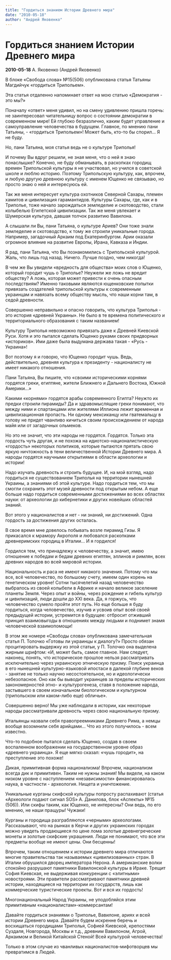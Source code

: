 ```yaml
---
title: "Гордиться знанием Истории Древнего мира"
date: "2010-05-18"
author: "Андрей Яковенко"
---
```


# Гордиться знанием Истории Древнего мира

**2010-05-18** А. Яковенко (Андрей Яковенко)

В блоке «Свобода слова» №15(506) опубликована статья Татьяны Магдийчук «гордиться Трипольем».

Эта статья отдаленно напоминает ответ на мою статью «Демократия - это мы?»

Поначалу «ответ» меня удивил, но на смену удивлению пришла горечь: не заинтересовал читательницу вопрос о состоянии демократии в современном мире! Ей глубоко безразлично, каким будет управление и самоуправление человечества в будущем. Главное, по мнению пани Татьяны, - «гордиться Трипольем»! Может быть, кто-то бы спорил... Я не буду.

Но, пани Татьяна, моя статья ведь не о культуре Триполья!

И почему Вы вдруг решили, не зная меня, что о ней я знаю понаслышке? Конечно, не буду обманывать, в раскопках городищ времен Трипольской культуры я не участвовал, но учился в советской школе и люблю историю. Поэтому Трипольскую культуру, как, впрочем, и любую другую древнюю культуру с именем Ющенко не связываю, но просто знаю о ней и интересуюсь ей.

Так же меня интересует культура охотников Северной Сахары, племен хамитов и цивилизация гарамантидов. Культуры Сахары, где, как и в Триполье, тоже начало зарождаться земледелие и скотоводство, стали колыбелью Египетской цивилизации. Так же меня увлекает и Шумерская культура, давшая толчок развитию Вавилона.

А слышали ли Вы, пани Татьяна, о культуре Ариев? Они тоже знали земледелие и скотоводство, к тому же строили уникальные города. Например, загадочный Аркаим под Екатеринбургом. Арии оказали огромное влияние на развитие Европы, Ирана, Кавказа и Индии.

Я рад, пани Татьяна, что Вы познакомились с Трипольской культурой. Жаль, что лишь год назад. Ничего. Лучше поздно, чем никогда!

В чем же Вы увидели «вредность для общества» моих слов о Ющенко, который городит чушь о Триполье? Неужели же ложь не вредит обществу? А ложь, которая может привести к очень опасным последствиям? Именно таковыми являются ющенковские попытки привязать создателей трипольской культуры к современным украинцам и навязать всему обществу мысль, что наши корни там, в седой древности.

Совершенно неправильно и опасно говорить, что культура Триполья - это история «древней Украины». Не было в те времена политического и территориального образования с таким названием!

Культуру Триполья невозможно привязать даже к Древней Киевской Руси. Хотя и это пытался сделать Ющенко руками своих придворных «историков». Ими даже была выдумана держава такая - «Русь - Украина»!

Вот поэтому я и говорю, что Ющенко городит чушь. Ведь, действительно, древняя культура к президенту - националисту не имеет никакого отношения.

Пани Татьяна, Вы пишите, что «своими историческими корнями гордятся греки, египтяне, жители Ближнего и Дальнего Востока, Южной Америки...»

Какими «корнями» гордятся арабы современного Египта? Неужто их предки строили пирамиды? Да и здравомыслящие греки понимают, что между ними и спартанцами или жителями Иллиона лежит временная и цивилизационная пропасть. Ни одному мексиканцу или гватемальцу в голову не придет чванливо кичиться своим происхождением от народа майя или от загадочных ольмеков.

Но это не значит, что эти народы не гордятся. Гордятся. Только эта гордость чуть другая, и не похожа на идиотско-националистическую «гордость» некоторых политиков, которые пытаются прятать свою яркую ничтожность в тени величественной Истории Древнего мира. А народы гордятся научными открытиями в области археологии и истории!

Надо изучать древность и строить будущее. И, на мой взгляд, надо гордиться не существованием Триполья на территории нынешней Украины, а знаниями об этой культуре. Надо гордиться тем, что мы смогли сохранить этот музей древности под открытым небом. А еще больше надо гордиться современными достижениями во всех областях науки: от археологии до кибернетики и других новейших областей знаний.

Вот этого у националистов и нет - ни знаний, ни достижений. Одна гордость за достижения других осталась.

В свое время мне довелось побывать возле пирамид Гизы. Я прикасался к мрамору Акрополя и любовался раскопками древнеримских городищ в Италии... И я гордился!

Гордился тем, что принадлежу к человечеству, а значит, имею отношение к победам и бедам древних египтян, эллинов и римлян, всех древних народов во всей мировой истории.

Национальность и раса не имеют никакого значения. Потому что мы все, всё человечество, по большому счету, имеем один корень на генетическом уровне! Сотни тысячелетий назад человечество выбралось из своей колыбели в Африке и начало великое заселение планеты Земля. Через опыт и войны, через рождение и гибель культур и цивилизаций, люди дошли до ХХI века. Да, я горжусь, что человечество сумело пройти этот путь. Но еще больше я буду гордиться, когда человечество, изучив и усвоив опыт всей своей предыдущей истории, устремится в будущее: отбросит отживший принцип взаимовыгоды в отношениях между людьми и поднимет знамя человеческой взаимопомощи!

В этом же номере «Свободы слова» опубликована замечательная статья П. Толочко «Готовы ли украинцы к диалогу?» Просто обязан процитировать выдержку из этой статьи, у П. Толочко она выделена жирным шрифтом: «И, может быть, самое главное. Нам следует, наконец, понять, что историческое прошлое нельзя рассматривать исключительно через украинскую этническую призму. Поиск украинца в его нынешней культурно-языковой ипостаси в далекой глубине веков - занятие не только научно несостоятельное, но и идеологически небезопасное. Оно как бы выводит украинцев за пределы исторических закономерностей этно- и культурогенеза, ставя в положение народа, застывшего в своем изначальном биологическом и культурном (трипольском или каком-либо еще) обличье».

Совершенно верно! Мы уже наблюдали в истории, как некоторые народы рассматривали древность через свою национальную призму.

Итальянцы назвали себя правопреемниками Древнего Рима, а немцы вообще возомнили себя арийцами... Что из этого получилось - всем известно.

Что-то подобное пытался сделать Ющенко, создав в своем воспаленном воображении на государственном уровне образ «древнего украинца». Я еще мягко сказал: «чушь городит», на преступление это похоже!

Дикая, примитивная форма национализма! Впрочем, национализм всегда дик и примитивен. Таким не нужны знания! Мы видели, на каком низком уровне с наступлением «независимости» финансировалась наука, в частности - археология. Нищета и уничтожение.

Уникальные курганы скифской культуры попросту распахивают (статья «Археологи подают сигнал SOS» А. Данилова, блок «Аспекты» №15 (506)). Или скифы таким, как Ющенко, не интересны? Они ведь, по его мнению, не наши пращуры! Чужаки!

Курганы и городища разграбляются «черными» археологами. Рассказывают, что на рынках в Керчи и других украинских городах можно увидеть продающиеся по цене лома золотые древнегреческие монеты и золотые скифские украшения. Люди не понимают, что все эти предметы вообще не имеют цены. Они бесценны!

Впрочем, таким отношением к истории древнего мира отличаются многие правительства так называемых «цивилизованных» стран. В Италии обрушился дворец императора Нерона. А американские волки спокойно разрушают памятники Вавилонской культуры в Ираке. Трещит София Киевская, не выдерживая конкуренции с «элитными» новостроями. Эти правители рассматривают памятники древней истории, находящиеся на территории их государств, лишь как коммерческие туристические проекты. Вот и вся их гордость!

Многонациональный Народ Украины, не уподобляйся этим примитивным «националистам»-коммерсантам!

Давайте гордиться знаниями о Триполье, Вавилоне, ариях и всей истории Древнего мира. Давайте будем искренне беречь и восхищаться городищами Триполья, Софией Киевской, крепостями Суздаля, Новгорода, Москвы и т.д., древним Вавилоном, Агрой, Аркаимом и Великой Китайской Стеной! Всей культурой человечества!

Только в этом случае из чванливых националистов-мифотворцев мы превратимся в Людей.